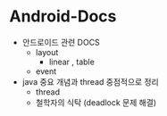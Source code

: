 # Android-Docs
- 안드로이드 관련 DOCS
  - layout
    - linear , table
  - event
- java 중요 개념과 thread 중점적으로 정리
  - thread
  - 철학자의 식탁 (deadlock 문제 해결)
